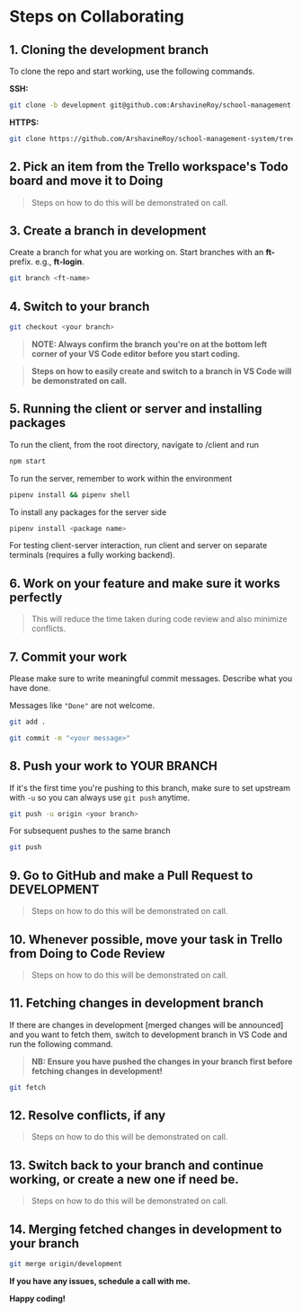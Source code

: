 # Steps on Collaborating

## 1. Cloning the development branch

To clone the repo and start working, use the following commands.

**SSH:**

```sh
git clone -b development git@github.com:ArshavineRoy/school-management-system.git
```

**HTTPS:**

```sh
git clone https://github.com/ArshavineRoy/school-management-system/tree/development
```

## 2. Pick an item from the Trello workspace's Todo board and move it to Doing

> Steps on how to do this will be demonstrated on call.

## 3. Create a branch in development

Create a branch for what you are working on. Start branches with an **ft-** prefix. e.g., **ft-login**.

```sh
git branch <ft-name>
```

## 4. Switch to your branch

```sh
git checkout <your branch>
```

> **NOTE: Always confirm the branch you're on at the bottom left corner of your VS Code editor before you start coding.**

> **Steps on how to easily create and switch to a branch in VS Code will be demonstrated on call.**

## 5. Running the client or server and installing packages

To run the client, from the root directory, navigate to /client and run

```sh
npm start
```

To run the server, remember to work within the environment

```sh
pipenv install && pipenv shell
```

To install any packages for the server side

```sh
pipenv install <package name>
```

For testing client-server interaction, run client and server on separate terminals (requires a fully working backend).

## 6. Work on your feature and make sure it works perfectly

> This will reduce the time taken during code review and also minimize conflicts.

## 7. Commit your work

Please make sure to write meaningful commit messages. Describe what you have done.

Messages like `"Done"` are not welcome.

```sh
git add .

git commit -m "<your message>"
```

## 8. Push your work to YOUR BRANCH

If it's the first time you're pushing to this branch, make sure to set upstream with `-u` so you can always use `git push` anytime.

```sh
git push -u origin <your branch>
```

For subsequent pushes to the same branch

```sh
git push
```

## 9. Go to GitHub and make a Pull Request to DEVELOPMENT

> Steps on how to do this will be demonstrated on call.

## 10. Whenever possible, move your task in Trello from Doing to Code Review

> Steps on how to do this will be demonstrated on call.

## 11. Fetching changes in development branch

If there are changes in development [merged changes will be announced] and you want to fetch them, switch to development branch in VS Code and run the following command.

> **NB: Ensure you have pushed the changes in your branch first before fetching changes in development!**

```sh
git fetch
```

## 12. Resolve conflicts, if any

> Steps on how to do this will be demonstrated on call.

## 13. Switch back to your branch and continue working, or create a new one if need be.

> Steps on how to do this will be demonstrated on call.

## 14. Merging fetched changes in development to your branch

```sh
git merge origin/development
```

**If you have any issues, schedule a call with me.**

**Happy coding!**
